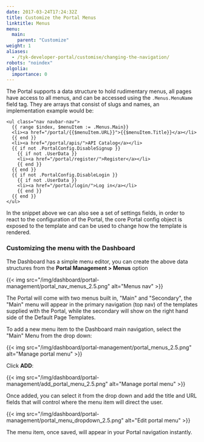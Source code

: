```yaml
---
date: 2017-03-24T17:24:32Z
title: Customize the Portal Menus
linktitle: Menus
menu:
  main:
    parent: "Customize"
weight: 1 
aliases:
  - /tyk-developer-portal/customise/changing-the-navigation/
robots: "noindex"
algolia:
  importance: 0
---
```


The Portal supports a data structure to hold rudimentary menus, all pages have access to all menus, and can be accessed using the `.Menus.MenuName` field tag. They are arrays that consist of slugs and names, an implementation example would be:

```{.copyWrapper}
<ul class="nav navbar-nav">
  {{ range $index, $menuItem := .Menus.Main}}
  <li><a href="/portal/{{$menuItem.URL}}">{{$menuItem.Title}}</a></li>
  {{ end }}
  <li><a href="/portal/apis/">API Catalog</a></li>
  {{ if not .PortalConfig.DisableSignup }}
    {{ if not .UserData }}
    <li><a href="/portal/register/">Register</a></li>
    {{ end }}
  {{ end }}
  {{ if not .PortalConfig.DisableLogin }}
    {{ if not .UserData }}
    <li><a href="/portal/login/">Log in</a></li>
    {{ end }}
  {{ end }}
</ul>
```

In the snippet above we can also see a set of settings fields, in order to react to the configuration of the Portal, the core Portal config object is exposed to the template and can be used to change how the template is rendered.

### Customizing the menu with the Dashboard

The Dashboard has a simple menu editor, you can create the above data structures from the **Portal Management > Menus** option

{{< img src="/img/dashboard/portal-management/portal_nav_menus_2.5.png" alt="Menus nav" >}}

The Portal will come with two menus built in, "Main" and "Secondary", the "Main" menu will appear in the primary navigation (top nav) of the templates supplied with the Portal, while the secondary will show on the right hand side of the Default Page Templates.

To add a new menu item to the Dashboard main navigation, select the "Main" Menu from the drop down:

{{< img src="/img/dashboard/portal-management/portal_menus_2.5.png" alt="Manage portal menu" >}}

Click **ADD**:

{{< img src="/img/dashboard/portal-management/add_portal_menu_2.5.png" alt="Manage portal menu" >}}

Once added, you can select it from the drop down and add the title and URL fields that will control where the menu item will direct the user.

{{< img src="/img/dashboard/portal-management/portal_menu_dropdown_2.5.png" alt="Edit portal menu" >}}

The menu item, once saved, will appear in your Portal navigation instantly.

